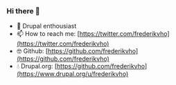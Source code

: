 ### Hi there 👋

<!--
**frederikvho-cdev/frederikvho-cdev** is a ✨ _special_ ✨ repository because its `README.md` (this file) appears on your GitHub profile.
-->
- 💬  Drupal enthousiast
- 📫  How to reach me: [https://twitter.com/frederikvho](https://twitter.com/frederikvho)
- 🤓  Github: [https://github.com/frederikvho](https://github.com/frederikvho)
- 💧 Drupal.org: [https://github.com/frederikvho](https://www.drupal.org/u/frederikvho)
